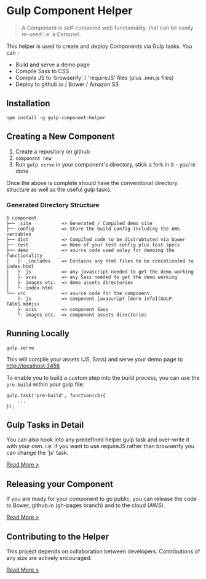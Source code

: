 Gulp Component Helper
========================

> A Component is self-contained web functionality, that can be easily re-used i.e. a Carousel.

This helper is used to create and deploy Components via Gulp tasks. You can :
 * Build and serve a demo page
 * Compile Sass to CSS
 * Compile JS to 'browserify' / 'requireJS' files (plus .min.js files)
 * Deploy to github.io / Bower / Amazon S3

## Installation

`npm install -g gulp-component-helper`

## Creating a New Component

1. Create a repository on github
2. `component new`
3. Run `gulp serve` in your component's directory, stick a fork in it - you're done.

Once the above is complete should have the conventional directory structure as well as the useful gulp tasks.

### Generated Directory Structure

    $ component
    ├── _site           => Generated / Compiled demo site
    ├── config          => Store the build config including the AWS variables
    ├── dist            => Compiled code to be distrubtuted via bower
    ├── test            => Home of your test config plus test specs
    ├── demo            => source code used soley for demoing the functionality
    │   ├- _includes    => Contains any html files to be concatinated to index.html
    │   ├- js           => any javascript needed to get the demo working
    │   ├- scss         => any Sass needed to get the demo working
    │   ├- images etc.  => demo assets directories
    │   └- index.html
    └── src             => source code for the component.
        ├- js           => component javascript [more info](GULP-TASKS.md#js)
        ├- scss         => component Sass
        └- images etc.  => component assets directories


## Running Locally

`gulp serve`

This will compile your assets (JS, Sass) and serve your demo page to [http://localhost:3456](http://localhost:3456)

To enable you to build a custom step into the build process, you can use the `pre-build` within your gulp file:

```
gulp.task('pre-build', function(cb){
    ...
});

```

## Gulp Tasks in Detail

You can also hook into any predefined helper gulp task and over-write it with your own.  i.e. if you want to use requireJS rather than browserify you can change the 'js' task.

[Read More >](GULP-TASKS.md)

## Releasing your Component

If you are ready for your component to go public, you can release the code to Bower, github.io (gh-pages branch) and to the cloud (AWS).

[Read More >](RELEASING.md)

## Contributing to the Helper

This project depends on collaboration between developers. Contributions of any size are actively encouraged.

[Read More >](CONTRIBUTING.md)


